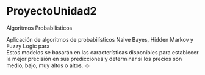 # ProyectoUnidad2
Algoritmos Probabilísticos 

Aplicación de algoritmos de probabilísticos  Naive Bayes, Hidden Markov y Fuzzy Logic para
<br>
Estos modelos se basarán en las características disponibles para establecer la mejor precisión
en sus predicciones y determinar si los precios son medio, bajo, muy altos o altos. ☺
